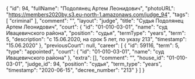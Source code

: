 {
    "id": 94,
    "fullName": "Подолянец Артем Леонидович",
    "photoURL": "https://members2020by.s3.eu-north-1.amazonaws.com/judge_94",
    "tags": [
        "criminal"
    ],
    "comment": "",
    "layout": "judge",
    "title": "Судья Подолянец Артем Леонидович",
    "court": {
        "id": "01-010-03-01",
        "name": "суд Ивацевичского района",
        "position": "судья",
        "termType": "years",
        "term": 5,
        "description": "c 15.06.2020, на срок 5 лет, по указу 213",
        "timestamp": "15.06.2020"
    },
    "previousCourt": null,
    "career": [
        {
            "id": 59116,
            "term": 5,
            "type": "appointed",
            "court": {
                "id": "01-010-03-01",
                "name": "суд Ивацевичского района"
            },
            "extra": [],
            "comment": "",
            "house_id": "01-010-03-01",
            "judge_id": 94,
            "position": "судья",
            "term_type": "years",
            "timestamp": "2020-06-15",
            "decree_number": "213"
        }
    ]
}